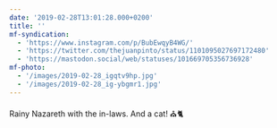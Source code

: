 ```yaml
---
date: '2019-02-28T13:01:28.000+0200'
title: ''
mf-syndication:
  - 'https://www.instagram.com/p/BubEwqyB4WG/'
  - 'https://twitter.com/thejuanpinto/status/1101095027697172480'
  - 'https://mastodon.social/web/statuses/101669705356736928'
mf-photo:
  - '/images/2019-02-28_igqtv9hp.jpg'
  - '/images/2019-02-28_ig-ybgmr1.jpg'
---
```

Rainy Nazareth with the in-laws. And a cat! ⛪️🐈
